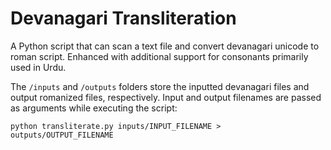 # Devanagari Transliteration
A Python script that can scan a text file and convert devanagari unicode to roman script. Enhanced with additional support for consonants primarily used in Urdu.

The `/inputs` and `/outputs` folders store the inputted devanagari files and output romanized files, respectively. Input and output filenames are passed as arguments while executing the script:

    python transliterate.py inputs/INPUT_FILENAME > outputs/OUTPUT_FILENAME

